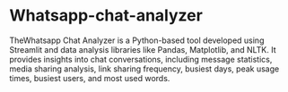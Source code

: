 # Whatsapp-chat-analyzer
 TheWhatsapp Chat Analyzer is a Python-based tool developed using  Streamlit and data analysis libraries like Pandas, Matplotlib, and NLTK. It  provides insights into chat conversations, including message statistics,  media sharing analysis, link sharing frequency, busiest days, peak usage  times, busiest users, and most used words. 


